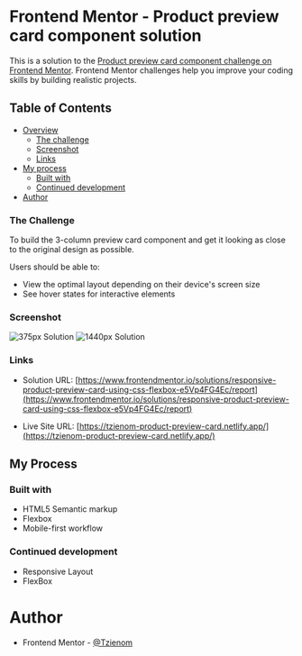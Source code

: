 # Frontend Mentor - Product preview card component solution

This is a solution to the [Product preview card component challenge on Frontend Mentor](https://www.frontendmentor.io/challenges/product-preview-card-component-GO7UmttRfa). Frontend Mentor challenges help you improve your coding skills by building realistic projects. 


## Table of Contents

- [Overview](#overview)
  - [The challenge](#the-challenge)
  - [Screenshot](#screenshot)
  - [Links](#links)
- [My process](#my-process)
  - [Built with](#built-with)
  - [Continued development](#continued-development)
- [Author](#author)


### The Challenge

To build the 3-column preview card component and get it looking as close to the original design as possible.

Users should be able to:

- View the optimal layout depending on their device's screen size
- See hover states for interactive elements


### Screenshot

![375px Solution](./screenshots/375pxScreenShot.png)
![1440px Solution](./screenshots/1440pxScreenShot.png)


### Links

- Solution URL: [https://www.frontendmentor.io/solutions/responsive-product-preview-card-using-css-flexbox-e5Vp4FG4Ec/report](https://www.frontendmentor.io/solutions/responsive-product-preview-card-using-css-flexbox-e5Vp4FG4Ec/report)

- Live Site URL: [https://tzienom-product-preview-card.netlify.app/](https://tzienom-product-preview-card.netlify.app/)


## My Process

### Built with

- HTML5 Semantic markup
- Flexbox
- Mobile-first workflow


### Continued development

- Responsive Layout
- FlexBox


# Author

- Frontend Mentor - [@Tzienom](https://www.frontendmentor.io/profile/Tzienom)